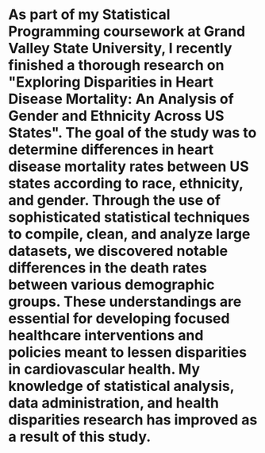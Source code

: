 # As part of my Statistical Programming coursework at Grand Valley State University, I recently finished a thorough research on "Exploring Disparities in Heart Disease Mortality: An Analysis of Gender and Ethnicity Across US States". The goal of the study was to determine differences in heart disease mortality rates between US states according to race, ethnicity, and gender. Through the use of sophisticated statistical techniques to compile, clean, and analyze large datasets, we discovered notable differences in the death rates between various demographic groups. These understandings are essential for developing focused healthcare interventions and policies meant to lessen disparities in cardiovascular health. My knowledge of statistical analysis, data administration, and health disparities research has improved as a result of this study.
